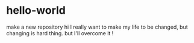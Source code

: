 # hello-world
make a new repository
hi I really want to make my life to be changed, but changing is hard thing.
but I'll overcome it !
